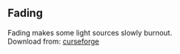 ## Fading
Fading makes some light sources slowly burnout.  
Download from: [curseforge](https://www.curseforge.com/minecraft/mc-mods/fading)